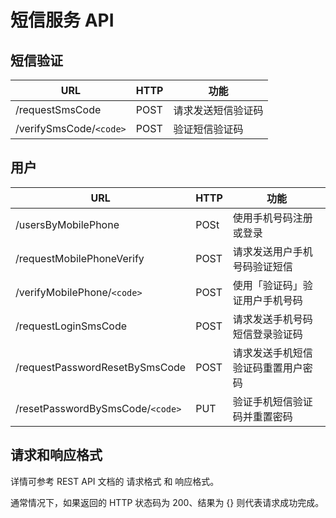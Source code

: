 # 短信服务 API

## 短信验证

URL | HTTP | 功能
--- | ---- | ---
/requestSmsCode | POST | 请求发送短信验证码
/verifySmsCode/`<code>` | POST | 验证短信验证码

## 用户

URL | HTTP | 功能
--- | ---- | ---
/usersByMobilePhone | POSt | 使用手机号码注册或登录
/requestMobilePhoneVerify | POST | 请求发送用户手机号码验证短信
/verifyMobilePhone/`<code>` | POST | 使用「验证码」验证用户手机号码
/requestLoginSmsCode | POST | 请求发送手机号码短信登录验证码
/requestPasswordResetBySmsCode | POST | 请求发送手机短信验证码重置用户密码
/resetPasswordBySmsCode/`<code>` | PUT |  验证手机短信验证码并重置密码

## 请求和响应格式

详情可参考  REST API 文档的 请求格式 和 响应格式。

通常情况下，如果返回的 HTTP 状态码为 200、结果为 {} 则代表请求成功完成。
